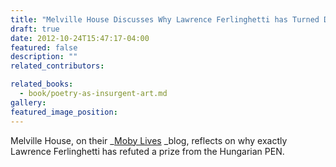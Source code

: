 ```yaml
---
title: "Melville House Discusses Why Lawrence Ferlinghetti has Turned Down the Janus Pannonius Prize"
draft: true
date: 2012-10-24T15:47:17-04:00
featured: false
description: ""
related_contributors:

related_books:
  - book/poetry-as-insurgent-art.md
gallery:
featured_image_position: 
---
```


Melville House, on their _[Moby Lives](http://mhpbooks.com/why-lawrence-ferlinghetti-turned-down-the-50000-euro-hungarian-pen-prize/) _blog, reflects on why exactly Lawrence Ferlinghetti has refuted a prize from the Hungarian PEN.  

